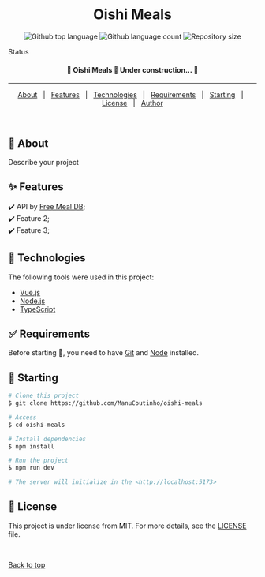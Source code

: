 <!-- <div align="center" id="top">
  <img src="./.github/app.gif" alt="Oishi Meals" />

  &#xa0;
</div> -->

<h1 align="center">Oishi Meals</h1>

<p align="center">
  <img alt="Github top language" src="https://img.shields.io/github/languages/top/ManuCoutinho/oishi-meals?color=33AAF03">
  <img alt="Github language count" src="https://img.shields.io/github/languages/count/ManuCoutinho/oishi-meals?color=33AAF03">
  <img alt="Repository size" src="https://img.shields.io/github/repo-size/ManuCoutinho/oishi-meals?color=33AAF03">
   <!--  <img alt="License" src="https://img.shields.io/github/license/ManuCoutinho/oishi-meals?color=56BEB8">-->
  <!-- <img alt="Github issues" src="https://img.shields.io/github/issues/ManuCoutinho/oishi-meals?color=56BEB8" /> -->
  <!-- <img alt="Github forks" src="https://img.shields.io/github/forks/ManuCoutinho/oishi-meals?color=56BEB8" /> -->
  <!-- <img alt="Github stars" src="https://img.shields.io/github/stars/ManuCoutinho/oishi-meals?color=56BEB8" /> -->
</p>

Status

<h4 align="center"> 
	🚧  Oishi Meals 🚀 Under construction...  🚧
</h4>

<hr>

<p align="center">
  <a href="#dart-about">About</a> &#xa0; | &#xa0; 
  <a href="#sparkles-features">Features</a> &#xa0; | &#xa0;
  <a href="#rocket-technologies">Technologies</a> &#xa0; | &#xa0;
  <a href="#white_check_mark-requirements">Requirements</a> &#xa0; | &#xa0;
  <a href="#checkered_flag-starting">Starting</a> &#xa0; | &#xa0;
  <a href="#memo-license">License</a> &#xa0; | &#xa0;
  <a href="https://github.com/ManuCoutinho" target="_blank">Author</a>
</p>

<br>

## :dart: About

Describe your project

## :sparkles: Features

:heavy_check_mark: API by [Free Meal DB](https://www.themealdb.com/);\
:heavy_check_mark: Feature 2;\
:heavy_check_mark: Feature 3;

## :rocket: Technologies

The following tools were used in this project:

- [Vue.js](https://vuejs.org/)
- [Node.js](https://nodejs.org/en/)
- [TypeScript](https://www.typescriptlang.org/)

## :white_check_mark: Requirements

Before starting :checkered_flag:, you need to have [Git](https://git-scm.com) and [Node](https://nodejs.org/en/) installed.

## :checkered_flag: Starting

```bash
# Clone this project
$ git clone https://github.com/ManuCoutinho/oishi-meals

# Access
$ cd oishi-meals

# Install dependencies
$ npm install

# Run the project
$ npm run dev

# The server will initialize in the <http://localhost:5173>
```

## :memo: License

This project is under license from MIT. For more details, see the [LICENSE](LICENSE.md) file.

&#xa0;

<a href="#top">Back to top</a>
